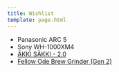 ```yaml
---
title: Wishlist
template: page.html
---
```


- Panasonic ARC 5
- Sony WH-1000XM4
- [ÄKKI SÄKKI - 2.0](https://www.akkisakki.com/products/akki-sakki-musta-preorder)
- [Fellow Ode Brew Grinder (Gen 2)](https://fellowproducts.com/products/ode-brew-grinder-gen-2)
